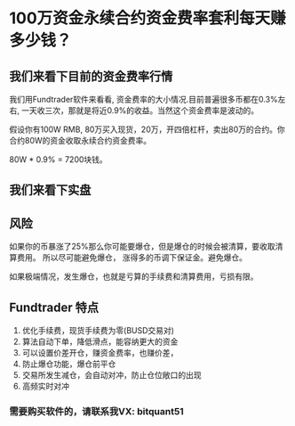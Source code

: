 # 100万资金永续合约资金费率套利每天赚多少钱？


## 我们来看下目前的资金费率行情

我们用Fundtrader软件来看看, 资金费率的大小情况.目前普遍很多币都在0.3%左右,
一天收三次，那就是将近0.9%的收益。当然这个资金费率是波动的。

假设你有100W RMB,
80万买入现货，20万，开四倍杠杆，卖出80万的合约。你合约80W的资金收取永续合约资金费率。
 
80W * 0.9% = 7200块钱。

## 我们来看下实盘


## 风险
如果你的币暴涨了25%那么你可能要爆仓，但是爆仓的时候会被清算，要收取清算费用。
所以尽可能避免爆仓， 涨得多的币调下保证金。避免爆仓。 

如果极端情况，发生爆仓，也就是亏算的手续费和清算费用，亏损有限。

## Fundtrader 特点

1. 优化手续费，现货手续费为零(BUSD交易对)
2. 算法自动下单，降低滑点，能容纳更大的资金
3. 可以设置价差开仓，赚资金费率，也赚价差，
4. 防止爆仓功能，爆仓前平仓
5. 交易所发生减仓，会自动对冲，防止仓位敞口的出现
6. 高频实时对冲


### 需要购买软件的，请联系我VX: bitquant51
 

   